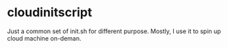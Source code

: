 # cloudinitscript
Just a common set of init.sh for different purpose. Mostly, I use it to spin up cloud machine on-deman.

